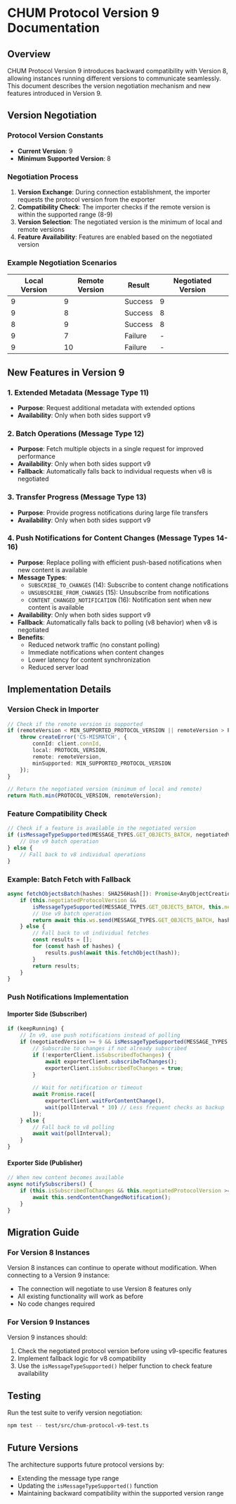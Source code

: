 # CHUM Protocol Version 9 Documentation

## Overview

CHUM Protocol Version 9 introduces backward compatibility with Version 8, allowing instances running different versions to communicate seamlessly. This document describes the version negotiation mechanism and new features introduced in Version 9.

## Version Negotiation

### Protocol Version Constants

- **Current Version**: 9
- **Minimum Supported Version**: 8

### Negotiation Process

1. **Version Exchange**: During connection establishment, the importer requests the protocol version from the exporter
2. **Compatibility Check**: The importer checks if the remote version is within the supported range (8-9)
3. **Version Selection**: The negotiated version is the minimum of local and remote versions
4. **Feature Availability**: Features are enabled based on the negotiated version

### Example Negotiation Scenarios

| Local Version | Remote Version | Result | Negotiated Version |
|--------------|----------------|--------|-------------------|
| 9 | 9 | Success | 9 |
| 9 | 8 | Success | 8 |
| 8 | 9 | Success | 8 |
| 9 | 7 | Failure | - |
| 9 | 10 | Failure | - |

## New Features in Version 9

### 1. Extended Metadata (Message Type 11)
- **Purpose**: Request additional metadata with extended options
- **Availability**: Only when both sides support v9

### 2. Batch Operations (Message Type 12)
- **Purpose**: Fetch multiple objects in a single request for improved performance
- **Availability**: Only when both sides support v9
- **Fallback**: Automatically falls back to individual requests when v8 is negotiated

### 3. Transfer Progress (Message Type 13)
- **Purpose**: Provide progress notifications during large file transfers
- **Availability**: Only when both sides support v9

### 4. Push Notifications for Content Changes (Message Types 14-16)
- **Purpose**: Replace polling with efficient push-based notifications when new content is available
- **Message Types**:
  - `SUBSCRIBE_TO_CHANGES` (14): Subscribe to content change notifications
  - `UNSUBSCRIBE_FROM_CHANGES` (15): Unsubscribe from notifications
  - `CONTENT_CHANGED_NOTIFICATION` (16): Notification sent when new content is available
- **Availability**: Only when both sides support v9
- **Fallback**: Automatically falls back to polling (v8 behavior) when v8 is negotiated
- **Benefits**:
  - Reduced network traffic (no constant polling)
  - Immediate notifications when content changes
  - Lower latency for content synchronization
  - Reduced server load

## Implementation Details

### Version Check in Importer

```typescript
// Check if the remote version is supported
if (remoteVersion < MIN_SUPPORTED_PROTOCOL_VERSION || remoteVersion > PROTOCOL_VERSION) {
    throw createError('CS-MISMATCH', {
        connId: client.connId,
        local: PROTOCOL_VERSION,
        remote: remoteVersion,
        minSupported: MIN_SUPPORTED_PROTOCOL_VERSION
    });
}

// Return the negotiated version (minimum of local and remote)
return Math.min(PROTOCOL_VERSION, remoteVersion);
```

### Feature Compatibility Check

```typescript
// Check if a feature is available in the negotiated version
if (isMessageTypeSupported(MESSAGE_TYPES.GET_OBJECTS_BATCH, negotiatedVersion)) {
    // Use v9 batch operation
} else {
    // Fall back to v8 individual operations
}
```

### Example: Batch Fetch with Fallback

```typescript
async fetchObjectsBatch(hashes: SHA256Hash[]): Promise<AnyObjectCreation[]> {
    if (this.negotiatedProtocolVersion && 
        isMessageTypeSupported(MESSAGE_TYPES.GET_OBJECTS_BATCH, this.negotiatedProtocolVersion)) {
        // Use v9 batch operation
        return await this.ws.send(MESSAGE_TYPES.GET_OBJECTS_BATCH, hashes);
    } else {
        // Fall back to v8 individual fetches
        const results = [];
        for (const hash of hashes) {
            results.push(await this.fetchObject(hash));
        }
        return results;
    }
}
```

### Push Notifications Implementation

#### Importer Side (Subscriber)

```typescript
if (keepRunning) {
    // In v9, use push notifications instead of polling
    if (negotiatedVersion >= 9 && isMessageTypeSupported(MESSAGE_TYPES.SUBSCRIBE_TO_CHANGES, negotiatedVersion)) {
        // Subscribe to changes if not already subscribed
        if (!exporterClient.isSubscribedToChanges) {
            await exporterClient.subscribeToChanges();
            exporterClient.isSubscribedToChanges = true;
        }
        
        // Wait for notification or timeout
        await Promise.race([
            exporterClient.waitForContentChange(),
            wait(pollInterval * 10) // Less frequent checks as backup
        ]);
    } else {
        // Fall back to v8 polling
        await wait(pollInterval);
    }
}
```

#### Exporter Side (Publisher)

```typescript
// When new content becomes available
async notifySubscribers() {
    if (this.isSubscribedToChanges && this.negotiatedProtocolVersion >= 9) {
        await this.sendContentChangedNotification();
    }
}
```

## Migration Guide

### For Version 8 Instances

Version 8 instances can continue to operate without modification. When connecting to a Version 9 instance:
- The connection will negotiate to use Version 8 features only
- All existing functionality will work as before
- No code changes required

### For Version 9 Instances

Version 9 instances should:
1. Check the negotiated protocol version before using v9-specific features
2. Implement fallback logic for v8 compatibility
3. Use the `isMessageTypeSupported()` helper function to check feature availability

## Testing

Run the test suite to verify version negotiation:

```bash
npm test -- test/src/chum-protocol-v9-test.ts
```

## Future Versions

The architecture supports future protocol versions by:
- Extending the message type range
- Updating the `isMessageTypeSupported()` function
- Maintaining backward compatibility within the supported version range